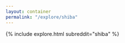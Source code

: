 ```yaml
---
layout: container
permalink: "/explore/shiba"
---
```


<link rel="stylesheet" type="text/css" href="/static/css/explore.css">
{% include explore.html subreddit="shiba" %}
